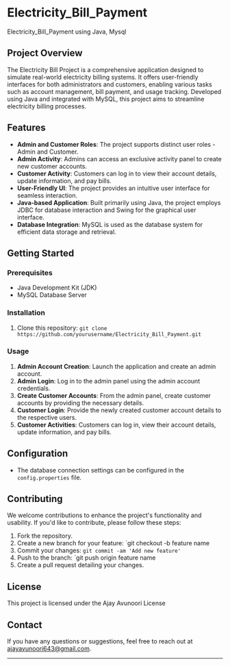 
# Electricity_Bill_Payment
Electricity_Bill_Payment using Java, Mysql


## Project Overview

The Electricity Bill Project is a comprehensive application designed to simulate real-world electricity billing systems. It offers user-friendly interfaces for both administrators and customers, enabling various tasks such as account management, bill payment, and usage tracking. Developed using Java and integrated with MySQL, this project aims to streamline electricity billing processes.

## Features

- **Admin and Customer Roles**: The project supports distinct user roles - Admin and Customer.
- **Admin Activity**: Admins can access an exclusive activity panel to create new customer accounts.
- **Customer Activity**: Customers can log in to view their account details, update information, and pay bills.
- **User-Friendly UI**: The project provides an intuitive user interface for seamless interaction.
- **Java-based Application**: Built primarily using Java, the project employs JDBC for database interaction and Swing for the graphical user interface.
- **Database Integration**: MySQL is used as the database system for efficient data storage and retrieval.

## Getting Started

### Prerequisites

- Java Development Kit (JDK)
- MySQL Database Server

### Installation

1. Clone this repository: `git clone https://github.com/yourusername/Electricity_Bill_Payment.git`

### Usage

1. **Admin Account Creation**: Launch the application and create an admin account.
2. **Admin Login**: Log in to the admin panel using the admin account credentials.
3. **Create Customer Accounts**: From the admin panel, create customer accounts by providing the necessary details.
4. **Customer Login**: Provide the newly created customer account details to the respective users.
5. **Customer Activities**: Customers can log in, view their account details, update information, and pay bills.

## Configuration

- The database connection settings can be configured in the `config.properties` file.

## Contributing

We welcome contributions to enhance the project's functionality and usability. If you'd like to contribute, please follow these steps:
1. Fork the repository.
2. Create a new branch for your feature: `git checkout -b feature name
3. Commit your changes: `git commit -am 'Add new feature'`
4. Push to the branch: `git push origin feature name
5. Create a pull request detailing your changes.

## License

This project is licensed under the Ajay Avunoori License 

## Contact

If you have any questions or suggestions, feel free to reach out at ajayavunoori643@gmail.com.

---
